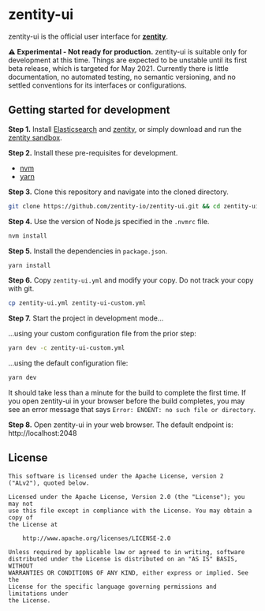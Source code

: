 # zentity-ui

zentity-ui is the official user interface for **[zentity](https://zentity.io/)**.

**⚠️ Experimental - Not ready for production.** zentity-ui is suitable only for development at this time. Things are expected to be unstable until its first beta release, which is targeted for May 2021. Currently there is little documentation, no automated testing, no semantic versioning, and no settled conventions for its interfaces or configurations.


## Getting started for development

**Step 1.** Install [Elasticsearch](https://www.elastic.co/downloads/elasticsearch) and [zentity](https://zentity.io/docs/installation/), or simply download and run the [zentity sandbox](https://zentity.io/sandbox/).

**Step 2.** Install these pre-requisites for development.

- [nvm](https://github.com/nvm-sh/nvm)
- [yarn](https://classic.yarnpkg.com/en/docs/install/)

**Step 3.** Clone this repository and navigate into the cloned directory.

```sh
git clone https://github.com/zentity-io/zentity-ui.git && cd zentity-ui
```

**Step 4.** Use the version of Node.js specified in the `.nvmrc` file.

```sh
nvm install
```

**Step 5.** Install the dependencies in `package.json`.

```sh
yarn install
```

**Step 6.** Copy `zentity-ui.yml` and modify your copy. Do not track your copy with git.

```sh
cp zentity-ui.yml zentity-ui-custom.yml
```

**Step 7.** Start the project in development mode...

...using your custom configuration file from the prior step:

```sh
yarn dev -c zentity-ui-custom.yml
```

...using the default configuration file:

```sh
yarn dev
```

It should take less than a minute for the build to complete the first time. If you open zentity-ui in your browser before the build completes, you may see an error message that says `Error: ENOENT: no such file or directory`.

**Step 8.** Open zentity-ui in your web browser. The default endpoint is: http://localhost:2048


## <a name="license">License</a>

```
This software is licensed under the Apache License, version 2 ("ALv2"), quoted below.

Licensed under the Apache License, Version 2.0 (the "License"); you may not
use this file except in compliance with the License. You may obtain a copy of
the License at

    http://www.apache.org/licenses/LICENSE-2.0

Unless required by applicable law or agreed to in writing, software
distributed under the License is distributed on an "AS IS" BASIS, WITHOUT
WARRANTIES OR CONDITIONS OF ANY KIND, either express or implied. See the
License for the specific language governing permissions and limitations under
the License.
```
